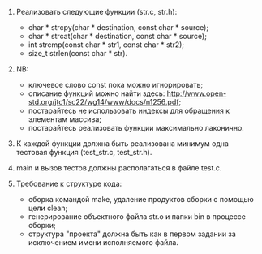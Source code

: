 1. Реализовать следующие функции (str.c, str.h):
    * char * strcpy(char * destination, const char * source);
    * char * strcat(char * destination, const char * source);
    * int strcmp(const char * str1, const char * str2);
    * size_t strlen(const char * str).

2. NB:
    * ключевое слово const пока можно игнорировать;
    * описание функций можно найти здесь: http://www.open-std.org/jtc1/sc22/wg14/www/docs/n1256.pdf;
    * постарайтесь не использовать индексы для обращения к элементам массива;
    * постарайтесь реализовать функции максимально лаконично.

3. К каждой функции должна быть реализована минимум одна тестовая функция (test_str.c, test_str.h).

4. main и вызов тестов должны располагаться в файле test.c.

5. Требование к структуре кода:
    * сборка командой make, удаление продуктов сборки с помощью цели clean;
    * генерирование объектного файла str.o и папки bin в процессе сборки;
    * структура "проекта" должна быть как в первом задании за исключением имени исполняемого файла.
